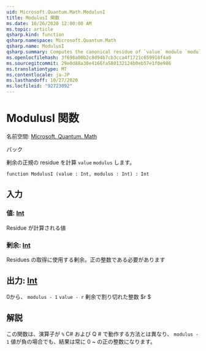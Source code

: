 ```yaml
---
uid: Microsoft.Quantum.Math.ModulusI
title: ModulusI 関数
ms.date: 10/26/2020 12:00:00 AM
ms.topic: article
qsharp.kind: function
qsharp.namespace: Microsoft.Quantum.Math
qsharp.name: ModulusI
qsharp.summary: Computes the canonical residue of `value` modulo `modulus`.
ms.openlocfilehash: 3f698a00b2c8d94b7cb3cca4f1721c659918f4a0
ms.sourcegitcommit: 29e0d88a30e4166fa580132124b0eb57e1f0e986
ms.translationtype: MT
ms.contentlocale: ja-JP
ms.lasthandoff: 10/27/2020
ms.locfileid: "92723092"
---
```

# <a name="modulusi-function"></a>ModulusI 関数

名前空間: [Microsoft. Quantum. Math](xref:Microsoft.Quantum.Math)

パック [](https://nuget.org/packages/)


剰余の正規の residue を計算 `value` `modulus` します。

```qsharp
function ModulusI (value : Int, modulus : Int) : Int
```


## <a name="input"></a>入力

### <a name="value--int"></a>値: [Int](xref:microsoft.quantum.lang-ref.int)

Residue が計算される値


### <a name="modulus--int"></a>剰余: [Int](xref:microsoft.quantum.lang-ref.int)

Residues の取得に使用する剰余。正の整数である必要があります



## <a name="output--int"></a>出力: [Int](xref:microsoft.quantum.lang-ref.int)

0から、 `modulus - 1` `value - r` 剰余で割り切れた整数 $r $

## <a name="remarks"></a>解説

この関数は、演算子が `%` C# および Q # で動作する方法とは異なり、 `modulus - 1` 値が負の場合でも、結果は常に 0 ~ の正の整数になります。